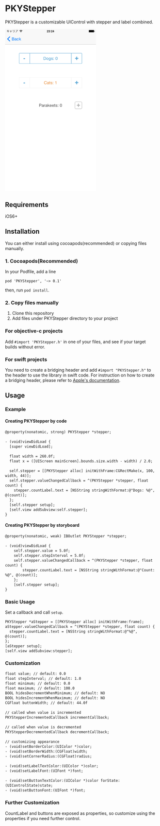 # PKYStepper

PKYStepper is a customizable UIControl with stepper and label combined.

<img src="screenshot.png" width="300px;" />

## Requirements
iOS6+


## Installation
You can either install using cocoapods(recommended) or copying files manually.

### 1. Cocoapods(Recommended)
In your Podfile, add a line
```
pod 'PKYStepper', '~> 0.1'
```
then, run `pod install`.


### 2. Copy files manually

1. Clone this repository
2. Add files under PKYStepper directory to your project


### For objective-c projects
Add `#import 'PKYStepper.h'` in one of your files, and see if your target builds without error.


### For swift projects
You need to create a bridging header and add `#import "PKYStepper.h"` to the header to use the library in swift code.
For instruction on how to create a bridging header, please refer to [Apple's documentation](https://developer.apple.com/library/ios/documentation/swift/conceptual/buildingcocoaapps/MixandMatch.html).


## Usage
### Example
#### Creating PKYStepper by code
```
@property(nonatomic, strong) PKYStepper *stepper;

- (void)viewDidLoad {
  [super viewDidLoad];

  float width = 260.0f;
  float x = ([UIScreen mainScreen].bounds.size.width - width) / 2.0;

  self.stepper = [[PKYStepper alloc] initWithFrame:CGRectMake(x, 100, width, 44)];
  self.stepper.valueChangedCallback = ^(PKYStepper *stepper, float count) {
    stepper.countLabel.text = [NSString stringWithFormat:@"Dogs: %@", @(count)];
  };
  [self.stepper setup];
  [self.view addSubview:self.stepper];
}
```

#### Creating PKYStepper by storyboard
```
@property(nonatomic, weak) IBOutlet PKYStepper *stepper;

- (void)viewDidLoad {
    self.stepper.value = 5.0f;
    self.stepper.stepInterval = 5.0f;
    self.stepper.valueChangedCallback = ^(PKYStepper *stepper, float count) {
        stepper.countLabel.text = [NSString stringWithFormat:@"Count: %@", @(count)];
    };
    [self.stepper setup];
}
```

### Basic Usage
Set a callback and call `setup`.
```
PKYStepper *aStepper = [[PKYStepper alloc] initWithFrame:frame];
aStepper.valueChangedCallback = ^(PKYStepper *stepper, float count) {
  stepper.countLabel.text = [NSString stringWithFormat:@"%@", @(count)];
};
[aStepper setup];
[self.view addSubview:stepper];
```


### Customization
```
float value; // default: 0.0
float stepInterval; // default: 1.0
float minimum; // default: 0.0
float maximum; // default: 100.0
BOOL hidesDecrementWhenMinimum; // default: NO
BOOL hidesIncrementWhenMaximum; // default: NO
CGFloat buttonWidth; // default: 44.0f

// called when value is incremented
PKYStepperIncrementedCallback incrementCallback;

// called when value is decremented
PKYStepperDecrementedCallback decrementCallback;

// customizing appearance
- (void)setBorderColor:(UIColor *)color;
- (void)setBorderWidth:(CGFloat)width;
- (void)setCornerRadius:(CGFloat)radius;

- (void)setLabelTextColor:(UIColor *)color;
- (void)setLabelFont:(UIFont *)font;

- (void)setButtonTextColor:(UIColor *)color forState:(UIControlState)state;
- (void)setButtonFont:(UIFont *)font;
```

### Further Customization
CountLabel and buttons are exposed as properties, so customize using the properties if you need further control.


